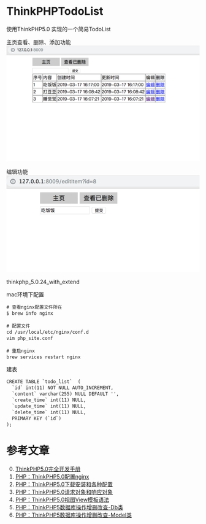 # ThinkPHPTodoList

使用ThinkPHP5.0 实现的一个简易TodoList

主页查看、删除、添加功能
![](images/index.png)

编辑功能
![](images/edit.png)

thinkphp_5.0.24_with_extend

mac环境下配置
```
# 查看nginx配置文件所在
$ brew info nginx

# 配置文件
cd /usr/local/etc/nginx/conf.d
vim php_site.conf

# 重启nginx
brew services restart nginx

```
建表
```
CREATE TABLE `todo_list`  (
  `id` int(11) NOT NULL AUTO_INCREMENT,
  `content` varchar(255) NULL DEFAULT '',
  `create_time` int(11) NULL,
  `update_time` int(11) NULL,
  `delete_time` int(11) NULL,
  PRIMARY KEY (`id`)
);
```

# 参考文章
0. [ThinkPHP5.0完全开发手册](https://www.kancloud.cn/manual/thinkphp5/118003)
1. [PHP：ThinkPHP5.0配置nginx](https://blog.csdn.net/mouday/article/details/88425964)
2. [PHP：ThinkPHP5.0下载安装和各种配置](https://blog.csdn.net/mouday/article/details/88544479)
3. [PHP：ThinkPHP5.0请求对象和响应对象](https://blog.csdn.net/mouday/article/details/88587125)
4. [PHP：ThinkPHP5.0视图View模板语法](https://blog.csdn.net/mouday/article/details/88595682)
5. [PHP：ThinkPHP5数据库操作增删改查-Db类](https://blog.csdn.net/mouday/article/details/88601446)
6. [PHP：ThinkPHP5数据库操作增删改查-Model类](https://blog.csdn.net/mouday/article/details/88615703)
